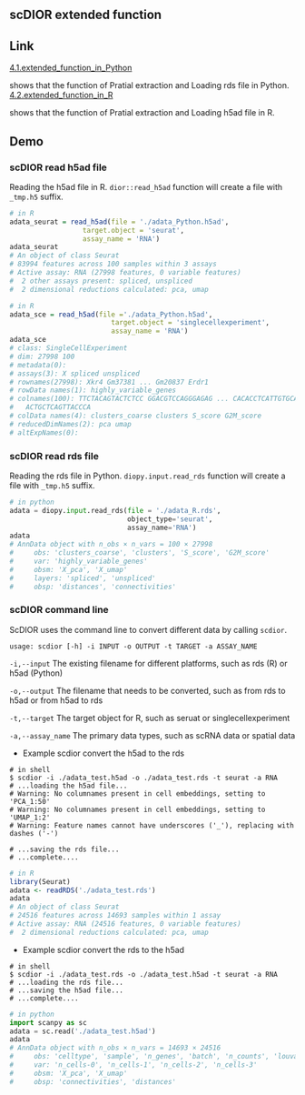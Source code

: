 ## scDIOR extended function



## Link

[4.1.extended_function_in_Python](https://fenghuijian.github.io/doc/scdior_demo/Seurat4.0.5_Scanpy1.8.1/4.scDIOR_extended_function/4.1.extended_function_in_Python.html)

shows that the function of  Pratial extraction  and Loading rds file in Python.  [4.2.extended_function_in_R](https://fenghuijian.github.io/doc/scdior_demo/Seurat4.0.5_Scanpy1.8.1/4.scDIOR_extended_function/4.2.extended_function_in_R.html)

shows that the function of  Pratial extraction and Loading h5ad file in R.



## Demo

### scDIOR read h5ad file

Reading the h5ad file in R. `dior::read_h5ad` function will create a file with `_tmp.h5` suffix.

```R
# in R
adata_seurat = read_h5ad(file = './adata_Python.h5ad', 
                  target.object = 'seurat', 
                  assay_name = 'RNA')
adata_seurat
# An object of class Seurat 
# 83994 features across 100 samples within 3 assays 
# Active assay: RNA (27998 features, 0 variable features)
#  2 other assays present: spliced, unspliced
#  2 dimensional reductions calculated: pca, umap
```

```R
# in R
adata_sce = read_h5ad(file ='./adata_Python.h5ad', 
                         target.object = 'singlecellexperiment',
                         assay_name = 'RNA')
adata_sce
# class: SingleCellExperiment 
# dim: 27998 100 
# metadata(0):
# assays(3): X spliced unspliced
# rownames(27998): Xkr4 Gm37381 ... Gm20837 Erdr1
# rowData names(1): highly_variable_genes
# colnames(100): TTCTACAGTACTCTCC GGACGTCCAGGGAGAG ... CACACCTCATTGTGCA
#   ACTGCTCAGTTACCCA
# colData names(4): clusters_coarse clusters S_score G2M_score
# reducedDimNames(2): pca umap
# altExpNames(0):
```



### scDIOR read rds file

Reading the rds file in Python. `diopy.input.read_rds` function will create a file with `_tmp.h5` suffix.

```python
# in python
adata = diopy.input.read_rds(file = './adata_R.rds',
                             object_type='seurat',
                             assay_name='RNA')
adata
# AnnData object with n_obs × n_vars = 100 × 27998
#     obs: 'clusters_coarse', 'clusters', 'S_score', 'G2M_score'
#     var: 'highly_variable_genes'
#     obsm: 'X_pca', 'X_umap'
#     layers: 'spliced', 'unspliced'
#     obsp: 'distances', 'connectivities'
```

<div id="7.3"></div>

### scDIOR command line

 ScDIOR uses the command line to convert different data by calling `scdior`.  

`usage: scdior [-h] -i INPUT -o OUTPUT -t TARGET -a ASSAY_NAME`

`-i,--input` The existing filename for different platforms, such as rds (R) or h5ad (Python)

`-o,--output`  The filename that needs to be converted, such as from rds to h5ad or from h5ad to rds

`-t,--target` The target object for R, such as seruat or singlecellexperiment

`-a,--assay_name` The primary data types, such as scRNA data or spatial data

* Example scdior convert the h5ad to the rds

```shell
# in shell
$ scdior -i ./adata_test.h5ad -o ./adata_test.rds -t seurat -a RNA
# ...loading the h5ad file...
# Warning: No columnames present in cell embeddings, setting to 'PCA_1:50'
# Warning: No columnames present in cell embeddings, setting to 'UMAP_1:2'
# Warning: Feature names cannot have underscores ('_'), replacing with dashes ('-')

# ...saving the rds file...
# ...complete....
```

```R
# in R
library(Seurat)
adata <- readRDS('./adata_test.rds')
adata
# An object of class Seurat
# 24516 features across 14693 samples within 1 assay
# Active assay: RNA (24516 features, 0 variable features)
#  2 dimensional reductions calculated: pca, umap
```

* Example scdior convert the rds to the h5ad

```shell
# in shell
$ scdior -i ./adata_test.rds -o ./adata_test.h5ad -t seurat -a RNA
# ...loading the rds file...
# ...saving the h5ad file...
# ...complete....
```

```python
# in python
import scanpy as sc
adata = sc.read('./adata_test.h5ad')
adata
# AnnData object with n_obs × n_vars = 14693 × 24516
#     obs: 'celltype', 'sample', 'n_genes', 'batch', 'n_counts', 'louvain'
#     var: 'n_cells-0', 'n_cells-1', 'n_cells-2', 'n_cells-3'
#     obsm: 'X_pca', 'X_umap'
#     obsp: 'connectivities', 'distances'
```


